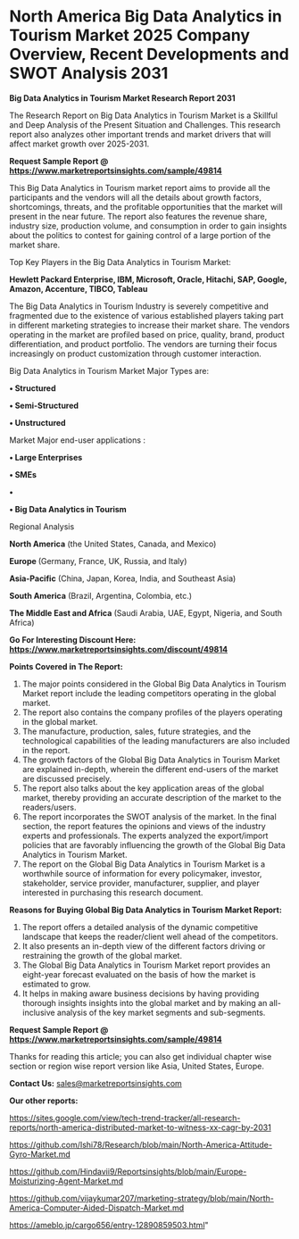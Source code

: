 # North America Big Data Analytics in Tourism Market 2025 Company Overview, Recent Developments and SWOT Analysis 2031

<strong>Big Data Analytics in Tourism Market Research Report 2031</strong>

The Research Report on Big Data Analytics in Tourism Market is a Skillful and Deep Analysis of the Present Situation and Challenges. This research report also analyzes other important trends and market drivers that will affect market growth over 2025-2031.

<strong>Request Sample Report @ <a href=https://www.marketreportsinsights.com/sample/49814>https://www.marketreportsinsights.com/sample/49814</a></strong>

This Big Data Analytics in Tourism market report aims to provide all the participants and the vendors will all the details about growth factors, shortcomings, threats, and the profitable opportunities that the market will present in the near future. The report also features the revenue share, industry size, production volume, and consumption in order to gain insights about the politics to contest for gaining control of a large portion of the market share.

Top Key Players in the Big Data Analytics in Tourism Market:

<strong>Hewlett Packard Enterprise, IBM, Microsoft, Oracle, Hitachi, SAP, Google, Amazon, Accenture, TIBCO, Tableau</strong>

The Big Data Analytics in Tourism Industry is severely competitive and fragmented due to the existence of various established players taking part in different marketing strategies to increase their market share. The vendors operating in the market are profiled based on price, quality, brand, product differentiation, and product portfolio. The vendors are turning their focus increasingly on product customization through customer interaction.

Big Data Analytics in Tourism Market Major Types are:

<strong>•  Structured

•  Semi-Structured

•  Unstructured</strong>

Market Major end-user applications :

<strong>•  Large Enterprises

•  SMEs

•  

•  Big Data Analytics in Tourism</strong>

Regional Analysis

</u><strong><b>North America</b></strong> (the United States, Canada, and Mexico)

<strong><b>Europe </b></strong>(Germany, France, UK, Russia, and Italy)

<strong><b>Asia-Pacific</b></strong> (China, Japan, Korea, India, and Southeast Asia)

<strong><b>South America</b></strong> (Brazil, Argentina, Colombia, etc.)

<strong><b>The Middle East and Africa</b></strong> (Saudi Arabia, UAE, Egypt, Nigeria, and South Africa)

<strong>Go For Interesting Discount Here: <a href=https://www.marketreportsinsights.com/discount/49814>https://www.marketreportsinsights.com/discount/49814</a></strong>

<strong>Points Covered in The Report:</strong>
<ol>
  <li>The major points considered in the Global Big Data Analytics in Tourism Market report include the leading competitors operating in the global market.</li>
  <li>The report also contains the company profiles of the players operating in the global market.</li>
  <li>The manufacture, production, sales, future strategies, and the technological capabilities of the leading manufacturers are also included in the report.</li>
  <li>The growth factors of the Global Big Data Analytics in Tourism Market are explained in-depth, wherein the different end-users of the market are discussed precisely.</li>
  <li>The report also talks about the key application areas of the global market, thereby providing an accurate description of the market to the readers/users.</li>
  <li>The report incorporates the SWOT analysis of the market. In the final section, the report features the opinions and views of the industry experts and professionals. The experts analyzed the export/import policies that are favorably influencing the growth of the Global Big Data Analytics in Tourism Market.</li>
  <li>The report on the Global Big Data Analytics in Tourism Market is a worthwhile source of information for every policymaker, investor, stakeholder, service provider, manufacturer, supplier, and player interested in purchasing this research document.</li>
</ol>
<strong>Reasons for Buying Global Big Data Analytics in Tourism Market Report:</strong>

<ol>
  <li>The report offers a detailed analysis of the dynamic competitive landscape that keeps the reader/client well ahead of the competitors.</li>
  <li>It also presents an in-depth view of the different factors driving or restraining the growth of the global market.</li>
  <li>The Global Big Data Analytics in Tourism Market report provides an eight-year forecast evaluated on the basis of how the market is estimated to grow.</li>
  <li>It helps in making aware business decisions by having providing thorough insights insights into the global market and by making an all-inclusive analysis of the key market segments and sub-segments.</li>
</ol>
<strong>Request Sample Report @ <a href=https://www.marketreportsinsights.com/sample/49814>https://www.marketreportsinsights.com/sample/49814</a></strong>


Thanks for reading this article; you can also get individual chapter wise section or region wise report version like Asia, United States, Europe.

<strong>Contact Us:</strong>
sales@marketreportsinsights.com

<strong>Our other reports:</strong>

<a href=https://sites.google.com/view/tech-trend-tracker/all-research-reports/north-america-distributed-market-to-witness-xx-cagr-by-2031>https://sites.google.com/view/tech-trend-tracker/all-research-reports/north-america-distributed-market-to-witness-xx-cagr-by-2031</a>

<a href=https://github.com/Ishi78/Research/blob/main/North-America-Attitude-Gyro-Market.md>https://github.com/Ishi78/Research/blob/main/North-America-Attitude-Gyro-Market.md</a>

<a href=https://github.com/Hindavii9/Reportsinsights/blob/main/Europe-Moisturizing-Agent-Market.md>https://github.com/Hindavii9/Reportsinsights/blob/main/Europe-Moisturizing-Agent-Market.md</a>

<a href=https://github.com/vijaykumar207/marketing-strategy/blob/main/North-America-Computer-Aided-Dispatch-Market.md>https://github.com/vijaykumar207/marketing-strategy/blob/main/North-America-Computer-Aided-Dispatch-Market.md</a>

<a href=https://ameblo.jp/cargo656/entry-12890859503.html>https://ameblo.jp/cargo656/entry-12890859503.html</a>"
